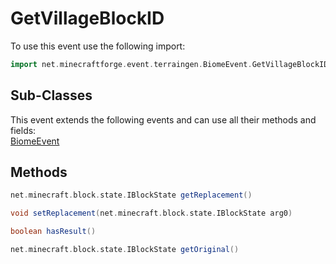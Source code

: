 # GetVillageBlockID

To use this event use the following import:
```groovy
import net.minecraftforge.event.terraingen.BiomeEvent.GetVillageBlockID
```

## Sub-Classes
This event extends the following events and can use all their methods and fields: <br>
[BiomeEvent](biome_event.md)

## Methods
```groovy
net.minecraft.block.state.IBlockState getReplacement()
```

```groovy
void setReplacement(net.minecraft.block.state.IBlockState arg0)
```

```groovy
boolean hasResult()
```

```groovy
net.minecraft.block.state.IBlockState getOriginal()
```
